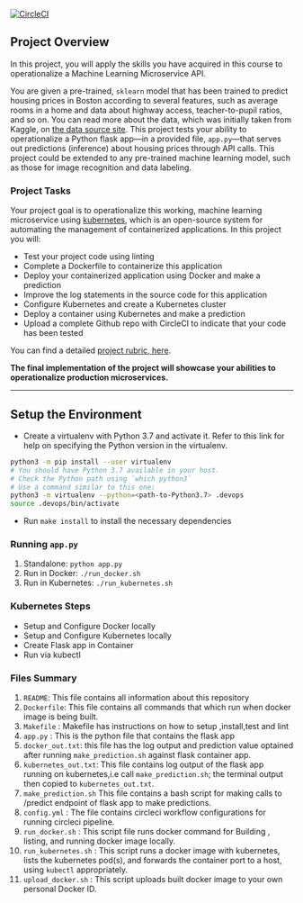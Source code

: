[![CircleCI](https://dl.circleci.com/status-badge/img/gh/Tinega-Devops/ALX-project-4/tree/main.svg?style=svg)](https://dl.circleci.com/status-badge/redirect/gh/Tinega-Devops/ALX-project-4/tree/main)

## Project Overview

In this project, you will apply the skills you have acquired in this course to operationalize a Machine Learning Microservice API. 

You are given a pre-trained, `sklearn` model that has been trained to predict housing prices in Boston according to several features, such as average rooms in a home and data about highway access, teacher-to-pupil ratios, and so on. You can read more about the data, which was initially taken from Kaggle, on [the data source site](https://www.kaggle.com/c/boston-housing). This project tests your ability to operationalize a Python flask app—in a provided file, `app.py`—that serves out predictions (inference) about housing prices through API calls. This project could be extended to any pre-trained machine learning model, such as those for image recognition and data labeling.

### Project Tasks

Your project goal is to operationalize this working, machine learning microservice using [kubernetes](https://kubernetes.io/), which is an open-source system for automating the management of containerized applications. In this project you will:
* Test your project code using linting
* Complete a Dockerfile to containerize this application
* Deploy your containerized application using Docker and make a prediction
* Improve the log statements in the source code for this application
* Configure Kubernetes and create a Kubernetes cluster
* Deploy a container using Kubernetes and make a prediction
* Upload a complete Github repo with CircleCI to indicate that your code has been tested

You can find a detailed [project rubric, here](https://review.udacity.com/#!/rubrics/2576/view).

**The final implementation of the project will showcase your abilities to operationalize production microservices.**

---

## Setup the Environment

* Create a virtualenv with Python 3.7 and activate it. Refer to this link for help on specifying the Python version in the virtualenv. 
```bash
python3 -m pip install --user virtualenv
# You should have Python 3.7 available in your host. 
# Check the Python path using `which python3`
# Use a command similar to this one:
python3 -m virtualenv --python=<path-to-Python3.7> .devops
source .devops/bin/activate
```
* Run `make install` to install the necessary dependencies

### Running `app.py`

1. Standalone:  `python app.py`
2. Run in Docker:  `./run_docker.sh`
3. Run in Kubernetes:  `./run_kubernetes.sh`

### Kubernetes Steps

* Setup and Configure Docker locally
* Setup and Configure Kubernetes locally
* Create Flask app in Container
* Run via kubectl

### Files Summary

1. `README`: This file contains all information about this repository 
2. `Dockerfile`: This file contains all commands that which run when docker image is being built.
3. `Makefile` : Makefile has instructions on how to setup ,install,test and lint 
4. `app.py` : This is the python file that contains the flask app 
5. `docker_out.txt`: this file has the log output and prediction value optained after running `make_prediction.sh` against flask container app.
6. `kubernetes_out.txt`: This file contains log output of the flask app running on kubernetes,i.e call `make_prediction.sh`; the terminal output then copied to `kubernetes_out.txt`.
7. `make_prediction.sh` This file contains a bash script for making calls to /predict endpoint of flask app to make predictions.
8. `config.yml` : The file contains circleci workflow configurations for running circleci pipeline.
9. `run_docker.sh` : This script file runs docker command for Building , listing, and running docker image locally.
10. `run_kubernetes.sh` : This script runs a docker image with kubernetes, lists the kubernetes pod(s), and forwards the container port to a host, using `kubectl` appropriately.
11. `upload_docker.sh` : This script uploads built docker image to your own personal Docker ID.